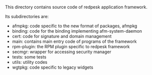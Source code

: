 This directory contains source code of redpesk application framework.

Its subdirectories are:

- afmpkg:     code specific to the new format of packages, afmpkg
- binding:    code for the binding implementing afm-system-daemon
- cert:       code for signature and domain management
- main:       contains main entry code of programs of the framework
- rpm-plugin: the RPM plugin specific to redpesk framework
- secmgr:     wrapper for accessing security manager
- tests:      some tests
- utils:      utility codes
- wgtpkg:     code specific to legacy widgets
